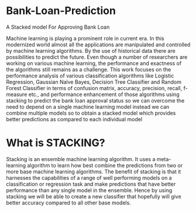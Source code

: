 # Bank-Loan-Prediction
A Stacked model For Approving Bank Loan


Machine learning is playing a prominent role in current era. In this modernized 
world almost all the applications are manipulated and controlled by machine 
learning algorithms. By the use of historical data there are possibilities to 
predict the future. Even though a number of researchers are working on 
various machine learning, the performance and exactness of the algorithms 
still remains as a challenge. This work focuses on the performance analysis of 
various classification algorithms like Logistic Regression, Gaussian Naïve 
Bayes, Decision Tree Classifier and Random Forest Classifier in terms of 
confusion matrix, accuracy, precision, recall, f-measure etc., and performance 
enhancement of those algorithms using stacking to predict the bank loan 
approval status so we can overcome the need to depend on a single machine 
learning model instead we can combine multiple models so to obtain a stacked 
model which provides better predictions as compared to each individual model

# What is STACKING?

Stacking is an ensemble machine learning algorithm. It uses a meta-learning 
algorithm to learn how best combine the predictions from two or more base 
machine learning algorithms. The benefit of stacking is that it harnesses the 
capabilities of a range of well performing models on a classification or 
regression task and make predictions that have better performance than any 
single model in the ensemble. 
Hence by using stacking we will be able to create a new classifier that 
hopefully will give better accuracy compared to all other base models. 
